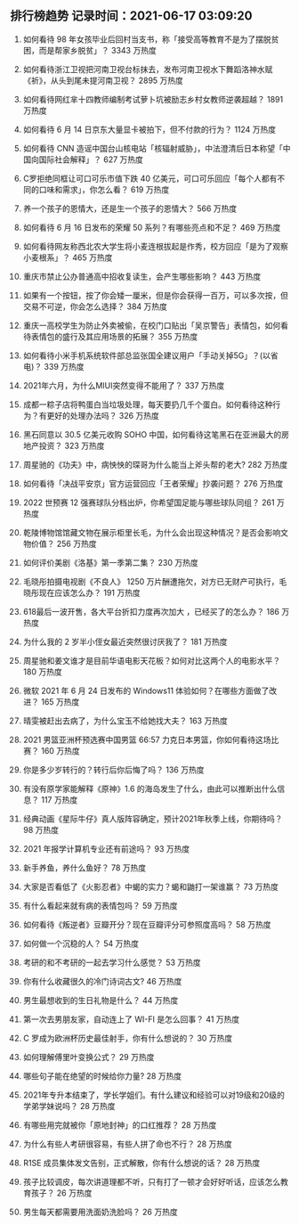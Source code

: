 
## 排行榜趋势 记录时间：2021-06-17 03:09:20
  
  1. 如何看待 98 年女孩毕业后回村当支书，称「接受高等教育不是为了摆脱贫困，而是帮家乡脱贫」？ 3343 万热度
    
  2. 如何看待浙江卫视把河南卫视台标抹去，发布河南卫视水下舞蹈洛神水赋《祈》，从头到尾未提河南卫视？ 2895 万热度
    
  3. 如何看待网红芈十四教师编制考试萝卜坑被励志乡村女教师逆袭超越？ 1891 万热度
    
  4. 如何看待 6 月 14 日京东大量显卡被拍下，但不付款的行为？ 1124 万热度
    
  5. 如何看待 CNN 造谣中国台山核电站「核辐射威胁」，中法澄清后日本称望「中国向国际社会解释」？ 627 万热度
    
  6. C罗拒绝同框让可口可乐市值下跌 40 亿美元，可口可乐回应「每个人都有不同的口味和需求」，你怎么看？ 619 万热度
    
  7. 养一个孩子的恩情大，还是生一个孩子的恩情大？ 566 万热度
    
  8. 如何看待 6 月 16 日发布的荣耀 50 系列？有哪些亮点和不足？ 469 万热度
    
  9. 如何看待网友称西北农大学生将小麦连根拔起是作秀，校方回应「是为了观察小麦根系」？ 465 万热度
    
  10. 重庆市禁止公办普通高中招收复读生，会产生哪些影响？ 443 万热度
    
  11. 如果有一个按钮，按了你会矮一厘米，但是你会获得一百万，可以多次按，但交易不可逆，你会怎么选择？ 384 万热度
    
  12. 重庆一高校学生为防止外卖被偷，在校门口贴出「吴京警告」表情包，如何看待表情包的盛行及其应用场景的拓展？ 355 万热度
    
  13. 如何看待小米手机系统软件部总监张国全建议用户「手动关掉5G」？(以省电)？ 339 万热度
    
  14. 2021年六月，为什么MIUI突然变得不能用了？ 337 万热度
    
  15. 成都一粽子店将鸭蛋白当垃圾处理，每天要扔几千个蛋白。如何看待这种行为？有更好的处理办法吗？ 326 万热度
    
  16. 黑石同意以 30.5 亿美元收购 SOHO 中国，如何看待这笔黑石在亚洲最大的房地产投资？ 323 万热度
    
  17. 周星驰的《功夫》中，病怏怏的琛哥为什么能当上斧头帮的老大? 282 万热度
    
  18. 如何看待「决战平安京」官方运营回应「王者荣耀」抄袭问题？ 276 万热度
    
  19. 2022 世预赛 12 强赛球队分档出炉，你希望国足能与哪些球队同组？ 261 万热度
    
  20. 乾陵博物馆馆藏文物在展示柜里长毛，为什么会出现这种情况？是否会影响文物价值？ 256 万热度
    
  21. 如何评价美剧《洛基》第一季第二集？ 230 万热度
    
  22. 毛晓彤拍摄电视剧《不良人》 1250 万片酬遭拖欠，对方已无财产可执行，毛晓彤现在应该怎么办？ 191 万热度
    
  23. 618最后一波开售，各大平台折扣力度再次加大 ，已经买了的怎么办？ 186 万热度
    
  24. 为什么我的 2 岁半小侄女最近突然很讨厌我了？ 181 万热度
    
  25. 周星驰和姜文谁才是目前华语电影天花板？如何对比这两个人的电影水平？ 180 万热度
    
  26. 微软 2021 年 6 月 24 日发布的 Windows11 体验如何？在哪些方面做了改进？ 165 万热度
    
  27. 晴雯被赶出去病了，为什么宝玉不给她找大夫？ 163 万热度
    
  28. 2021 男篮亚洲杯预选赛中国男篮 66:57 力克日本男篮，你如何看待这场比赛？ 160 万热度
    
  29. 你是多少岁转行的？转行后你后悔了吗？ 136 万热度
    
  30. 有没有原学家能解释《原神》1.6 的海岛发生了什么，由此可以推断出什么信息？ 117 万热度
    
  31. 经典动画《星际牛仔》真人版阵容确定，预计2021年秋季上线，你期待吗？ 98 万热度
    
  32. 2021 年报学计算机专业还有前途吗？ 93 万热度
    
  33. 新手养鱼，养什么鱼好？ 78 万热度
    
  34. 大家是否看低了《火影忍者》中蝎的实力？蝎和鼬打一架谁赢？ 73 万热度
    
  35. 有什么看起来就有病的表情包吗？ 59 万热度
    
  36. 如何看待《叛逆者》豆瓣开分？现在豆瓣评分可参照度高吗？ 58 万热度
    
  37. 如何做一个沉稳的人？ 54 万热度
    
  38. 考研的和不考研的一起去学习什么感觉？ 53 万热度
    
  39. 你有什么收藏很久的冷门诗词古文? 46 万热度
    
  40. 男生最想收到的生日礼物是什么？ 44 万热度
    
  41. 第一次去男朋友家，自动连上了 WI-FI 是怎么回事？ 41 万热度
    
  42. C 罗成为欧洲杯历史最佳射手，你有什么想说的？ 30 万热度
    
  43. 如何理解傅里叶变换公式？ 29 万热度
    
  44. 哪些句子能在绝望的时候给你力量? 28 万热度
    
  45. 2021年专升本结束了，学长学姐们。有什么建议和经验可以对19级和20级的学弟学妹说吗？ 28 万热度
    
  46. 有哪些用完就被你「原地封神」的口红推荐？ 28 万热度
    
  47. 为什么有些人考研很容易，有些人拼了命也不行？ 28 万热度
    
  48. R1SE 成员集体发文告别，正式解散，你有什么想说的话？ 28 万热度
    
  49. 孩子比较调皮，每次讲道理都不听，只有打了一顿才会好好听话，应该怎么教育孩子？ 26 万热度
    
  50. 男生每天都需要用洗面奶洗脸吗？ 26 万热度
    